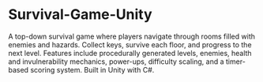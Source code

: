 # Survival-Game-Unity
A top-down survival game where players navigate through rooms filled with enemies and hazards. Collect keys, survive each floor, and progress to the next level. Features include procedurally generated levels, enemies, health and invulnerability mechanics, power-ups, difficulty scaling, and a timer-based scoring system. Built in Unity with C#.
